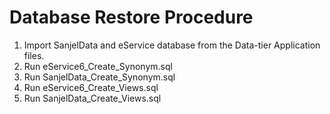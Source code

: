 # Database Restore Procedure

1. Import SanjelData and eService database from the Data-tier Application files.
1. Run eService6_Create_Synonym.sql
1. Run SanjelData_Create_Synonym.sql
1. Run eService6_Create_Views.sql
5. Run SanjelData_Create_Views.sql
